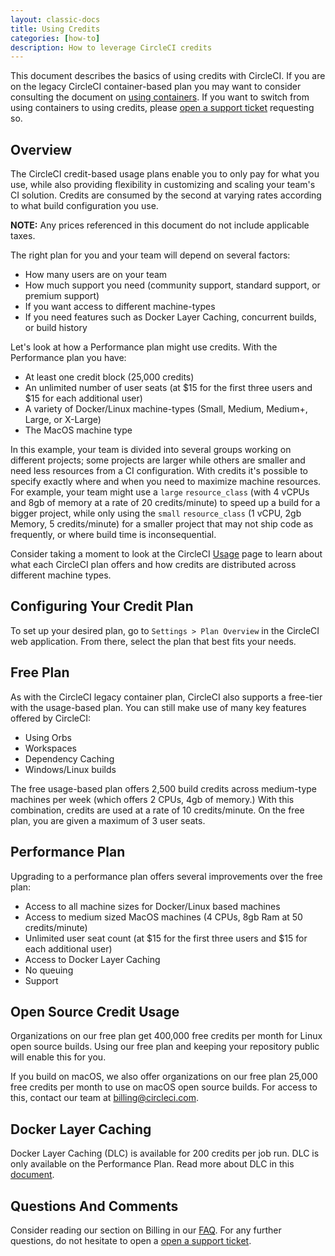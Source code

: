 ```yaml
---
layout: classic-docs
title: Using Credits
categories: [how-to]
description: How to leverage CircleCI credits
---
```


This document describes the basics of using credits with CircleCI. If you are on the legacy CircleCI container-based plan you may want to consider consulting the document on [using containers]({{site.baseurl}}/2.0/containers). If you want to switch from using containers to using credits, please [open a support ticket](https://support.circleci.com/hc/en-us/requests/new) requesting so.

## Overview

The CircleCI credit-based usage plans enable you to only pay for what you use, while also providing flexibility in customizing and scaling your team's CI solution. Credits are consumed by the second at varying rates according to what build configuration you use.

**NOTE:** Any prices referenced in this document do not include applicable taxes.

The right plan for you and your team will depend on several factors:

- How many users are on your team
- How much support you need (community support, standard support, or premium support)
- If you want access to different machine-types
- If you need features such as Docker Layer Caching, concurrent builds, or build history

Let's look at how a Performance plan might use credits. With the Performance plan you have:

- At least one credit block (25,000 credits)
- An unlimited number of user seats (at $15 for the first three users and $15 for each additional user)
- A variety of Docker/Linux machine-types (Small, Medium, Medium+, Large, or X-Large)
- The MacOS machine type

In this example, your team is divided into several groups working on different projects; some projects are larger while others are smaller and need less resources from a CI configuration. With credits it's possible to specify exactly where and when you need to maximize machine resources. For example, your team might use a `large` `resource_class` (with 4 vCPUs and 8gb of memory at a rate of 20 credits/minute) to speed up a build for a bigger project, while only using the `small` `resource_class` (1 vCPU, 2gb Memory, 5 credits/minute) for a smaller project that may not ship code as frequently, or where build time is inconsequential.

Consider taking a moment to look at the CircleCI [Usage](https://circleci.com/pricing/usage/) page to learn about what each CircleCI plan offers and how credits are distributed across different machine types.

## Configuring Your Credit Plan

To set up your desired plan, go to `Settings > Plan Overview` in the CircleCI web application. From there, select the plan that best fits your needs. 

## Free Plan

As with the CircleCI legacy container plan, CircleCI also supports a free-tier with the usage-based plan. You can still make use of many key features offered by CircleCI:

- Using Orbs
- Workspaces
- Dependency Caching
- Windows/Linux builds

The free usage-based plan offers 2,500 build credits across medium-type machines per week (which offers 2 CPUs, 4gb of memory.) With this combination, credits are used at a rate of 10 credits/minute. On the free plan, you are given a maximum of 3 user seats.

## Performance Plan

Upgrading to a performance plan offers several improvements over the free plan:

- Access to all machine sizes for Docker/Linux based machines
- Access to medium sized MacOS machines (4 CPUs, 8gb Ram at 50 credits/minute)
- Unlimited user seat count (at $15 for the first three users and $15 for each additional user)
- Access to Docker Layer Caching
- No queuing
- Support

## Open Source Credit Usage

Organizations on our free plan get 400,000 free credits per month for Linux open source builds. Using our free plan and keeping your repository public will enable this for you.

If you build on macOS, we also offer organizations on our free plan 25,000 free credits per month to use on macOS open source builds. For access to this, contact our team at billing@circleci.com.

## Docker Layer Caching

Docker Layer Caching (DLC) is available for 200 credits per job run. DLC is only available on the Performance Plan. Read more about DLC in this [document]({{site.baseurl}}/2.0/docker-layer-caching).

## Questions And Comments

Consider reading our section on Billing in our [FAQ]({{site.baseurl}}/2.0/faq/#billing). For any further questions, do not hesitate to open a [open a support ticket](https://support.circleci.com/hc/en-us/requests/new).

